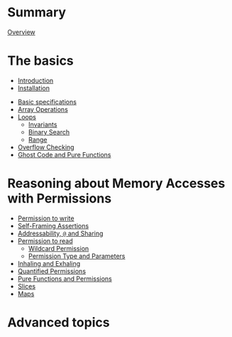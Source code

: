 # Summary

[Overview](./overview.md)

# The basics
- [Introduction]()
- [Installation]()
<!-- - [Getting started]() -->
- [Basic specifications](./basic-specs.md)
  <!-- - [`assert` and `assume`](./assert-assume.md) -->
  <!-- - [requires, ensures, and preserves](./requires-ensures.md)-->
- [Array Operations](./basic-array.md)
- [Loops](./loops.md)
  - [Invariants](./loops-invariant.md)
  - [Binary Search](./loops-binarysearch.md)
  - [Range](./loops-range.md)
- [Overflow Checking](./overflow.md)
- [Ghost Code and Pure Functions](./basic-ghost-pure.md)

# Reasoning about Memory Accesses with Permissions
- [Permission to write](./permission-write.md)
- [Self-Framing Assertions](./self-framing.md)
- [Addressability, `@` and Sharing](./addressable.md)
- [Permission to read](./fractional-permissions.md)
  - [Wildcard Permission](./wildcard-permission.md)
  - [Permission Type and Parameters](./permission-type.md)
- [Inhaling and Exhaling](./inhale-exhale.md)
- [Quantified Permissions](./quantified-permission.md)
- [Pure Functions and Permissions](./permission-pure.md)
- [Slices](./slices.md)
- [Maps](./maps.md)

# Advanced topics
